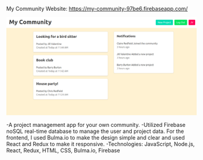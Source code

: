 My Community Website: https://my-community-97be6.firebaseapp.com/

![alt text](Screenshot.png)

-A project management app for your own community.
-Utilized Firebase noSQL real-time database to manage the user and project data. For the frontend, I used Bulma.io to make the design simple and clear and used React and Redux to make it responsive.
-Technologies: JavaScript, Node.js, React, Redux, HTML, CSS, Bulma.io, Firebase
